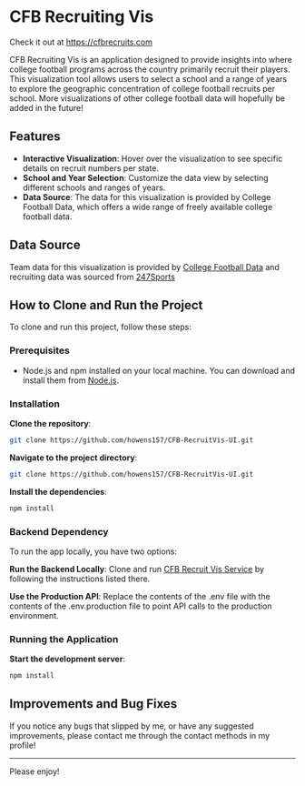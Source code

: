 # CFB Recruiting Vis

Check it out at https://cfbrecruits.com

CFB Recruiting Vis is an application designed to provide insights into where college football programs across the country primarily recruit their players. This visualization tool allows users to select a school and a range of years to explore the geographic concentration of college football recruits per school. More visualizations of other college football data will hopefully be added in the future!

## Features

- **Interactive Visualization**: Hover over the visualization to see specific details on recruit numbers per state.
- **School and Year Selection**: Customize the data view by selecting different schools and ranges of years.
- **Data Source**: The data for this visualization is provided by College Football Data, which offers a wide range of freely available college football data.

## Data Source

Team data for this visualization is provided by [College Football Data](https://collegefootballdata.com/) and recruiting data was sourced from [247Sports](https://247sports.com/)

## How to Clone and Run the Project

To clone and run this project, follow these steps:

### Prerequisites

- Node.js and npm installed on your local machine. You can download and install them from [Node.js](https://nodejs.org/).

### Installation

**Clone the repository**:

   ```bash
   git clone https://github.com/howens157/CFB-RecruitVis-UI.git

   ```

**Navigate to the project directory**:

   ```bash
   git clone https://github.com/howens157/CFB-RecruitVis-UI.git
   ```

**Install the dependencies**:

   ```bash
   npm install
   ```

### Backend Dependency
To run the app locally, you have two options:

**Run the Backend Locally**: Clone and run [CFB Recruit Vis Service](https://github.com/howens157/CFB-RecruitVis-Service) by following the instructions listed there.

**Use the Production API**: Replace the contents of the .env file with the contents of the .env.production file to point API calls to the production environment.

### Running the Application

**Start the development server**:

   ```bash
   npm install
   ```

## Improvements and Bug Fixes

If you notice any bugs that slipped by me, or have any suggested improvements, please contact me through the contact methods in my profile!

***

Please enjoy!
